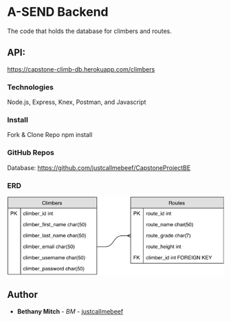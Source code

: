# A-SEND Backend

The code that holds the database for climbers and routes.   

## API: 

https://capstone-climb-db.herokuapp.com/climbers

### Technologies 

Node.js, Express, Knex, Postman, and Javascript 

### Install

Fork & Clone Repo
npm install 

### GitHub Repos
Database: https://github.com/justcallmebeef/CapstoneProjectBE

### ERD 

![A-SEND ERD](ClimbVert.png)

## Author

* **Bethany Mitch** - *BM* - [justcallmebeef](https://github.com/justcallmebeef)